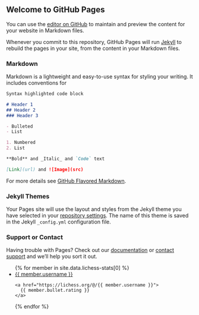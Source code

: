 ## Welcome to GitHub Pages

You can use the [editor on GitHub](https://github.com/jishanshaikh4/lichess-stats/edit/main/README.md) to maintain and preview the content for your website in Markdown files.

Whenever you commit to this repository, GitHub Pages will run [Jekyll](https://jekyllrb.com/) to rebuild the pages in your site, from the content in your Markdown files.

### Markdown

Markdown is a lightweight and easy-to-use syntax for styling your writing. It includes conventions for

```markdown
Syntax highlighted code block

# Header 1
## Header 2
### Header 3

- Bulleted
- List

1. Numbered
2. List

**Bold** and _Italic_ and `Code` text

[Link](url) and ![Image](src)
```

For more details see [GitHub Flavored Markdown](https://guides.github.com/features/mastering-markdown/).

### Jekyll Themes

Your Pages site will use the layout and styles from the Jekyll theme you have selected in your [repository settings](https://github.com/jishanshaikh4/lichess-stats/settings/pages). The name of this theme is saved in the Jekyll `_config.yml` configuration file.

### Support or Contact

Having trouble with Pages? Check out our [documentation](https://docs.github.com/categories/github-pages-basics/) or [contact support](https://support.github.com/contact) and we’ll help you sort it out.

<ul>
{% for member in site.data.lichess-stats[0] %}
  <li>
    <a href="https://lichess.org/@/{{ member.username }}">
      {{ member.username }}
    </a>
    
    <a href="https://lichess.org/@/{{ member.username }}">
      {{ member.bullet.rating }}
    </a>
  </li>
{% endfor %}
</ul>


